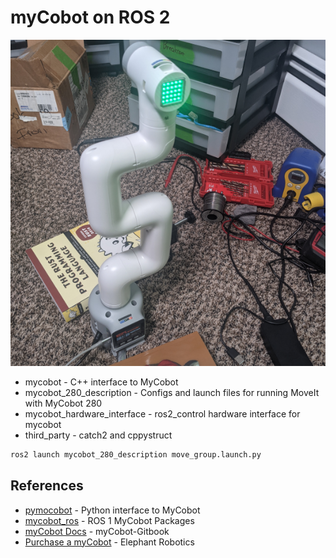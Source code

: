 # myCobot on ROS 2

![myCobot picture](mycobot.png)

* mycobot - C++ interface to MyCobot
* mycobot_280_description - Configs and launch files for running MoveIt with MyCobot 280
* mycobot_hardware_interface - ros2_control hardware interface for mycobot
* third_party - catch2 and cppystruct

```bash
ros2 launch mycobot_280_description move_group.launch.py
```

## References

* [pymocobot](https://github.com/elephantrobotics/pymycobot) - Python interface to MyCobot
* [mycobot_ros](https://github.com/elephantrobotics/mycobot_ros) - ROS 1 MyCobot Packages
* [myCobot Docs](https://docs.elephantrobotics.com/docs/myCobot-en/) - myCobot-Gitbook
* [Purchase a myCobot](https://www.elephantrobotics.com/en/mycobot-en/) - Elephant Robotics
